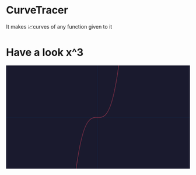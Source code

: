 # CurveTracer
It makes 📈curves of any function given to it

# Have a look x^3
![Xcube](/Photos/Xcube.png)
